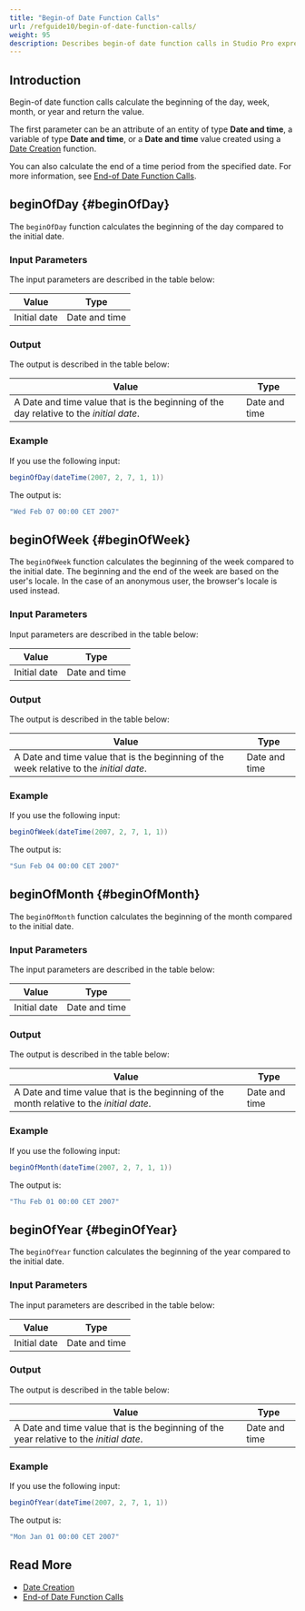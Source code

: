 ```yaml
---
title: "Begin-of Date Function Calls"
url: /refguide10/begin-of-date-function-calls/
weight: 95
description: Describes begin-of date function calls in Studio Pro expressions.
---
```


## Introduction

Begin-of date function calls calculate the beginning of the day, week, month, or year and return the value.

The first parameter can be an attribute of an entity of type **Date and time**, a variable of type **Date and time**, or a **Date and time** value created using a [Date Creation](/refguide10/date-creation/) function.

You can also calculate the end of a time period from the specified date. For more information, see [End-of Date Function Calls](/refguide10/end-of-date-function-calls/).

## beginOfDay {#beginOfDay}

The `beginOfDay` function calculates the beginning of the day compared to the initial date.

### Input Parameters

The input parameters are described in the table below:

| Value                                  | Type          |
| -------------------------------------- | ------------- |
| Initial date                           | Date and time |

### Output

The output is described in the table below:

| Value                                                        | Type          |
| ------------------------------------------------------------ | ------------- |
| A Date and time value that is the beginning of the day relative to the *initial date*. | Date and time |

### Example

If you use the following input:

```java
beginOfDay(dateTime(2007, 2, 7, 1, 1))
```

The output is:

```java
"Wed Feb 07 00:00 CET 2007"
```

## beginOfWeek {#beginOfWeek}

The `beginOfWeek` function calculates the beginning of the week compared to the initial date. The beginning and the end of the week are based on the user's locale. In the case of an anonymous user, the browser's locale is used instead.

### Input Parameters

Input parameters are described in the table below:

| Value                                  | Type          |
| -------------------------------------- | ------------- |
| Initial date                           | Date and time |

### Output

The output is described in the table below:

| Value                                                        | Type          |
| ------------------------------------------------------------ | ------------- |
| A Date and time value that is the beginning of the week relative to the *initial date*. | Date and time |

### Example

If you use the following input:

```java
beginOfWeek(dateTime(2007, 2, 7, 1, 1))
```

The output is:

```java
"Sun Feb 04 00:00 CET 2007"
```

## beginOfMonth {#beginOfMonth}

The `beginOfMonth` function calculates the beginning of the month compared to the initial date.

### Input Parameters

The input parameters are described in the table below:

| Value                                  | Type          |
| -------------------------------------- | ------------- |
| Initial date                           | Date and time |

### Output

The output is described in the table below:

| Value                                                        | Type          |
| ------------------------------------------------------------ | ------------- |
| A Date and time value that is the beginning of the month relative to the *initial date*. | Date and time |

### Example

If you use the following input:

```java
beginOfMonth(dateTime(2007, 2, 7, 1, 1))
```

The output is:

```java
"Thu Feb 01 00:00 CET 2007"
```

## beginOfYear {#beginOfYear}

The `beginOfYear` function calculates the beginning of the year compared to the initial date.

### Input Parameters

The input parameters are described in the table below:

| Value                                  | Type          |
| -------------------------------------- | ------------- |
| Initial date                           | Date and time |

### Output

The output is described in the table below:

| Value                                                        | Type          |
| ------------------------------------------------------------ | ------------- |
| A Date and time value that is the beginning of the year relative to the *initial date*. | Date and time |

### Example

If you use the following input:

```java
beginOfYear(dateTime(2007, 2, 7, 1, 1))
```

The output is:

```java
"Mon Jan 01 00:00 CET 2007"
```

## Read More

* [Date Creation](/refguide10/date-creation/)
* [End-of Date Function Calls](/refguide10/end-of-date-function-calls/)
